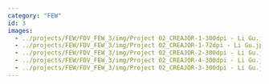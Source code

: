 ```yaml
---
category: "FEW"
id: 3
images:
  - ../projects/FEW/FDV_FEW_3/img/Project 02_CREAJOR-1-300dpi - Li Gu.jpg
  - ../projects/FEW/FDV_FEW_3/img/Project 02_CREAJOR-1-72dpi - Li Gu.jpg
  - ../projects/FEW/FDV_FEW_3/img/Project 02_CREAJOR-2-300dpi - Li Gu.jpg
  - ../projects/FEW/FDV_FEW_3/img/Project 02_CREAJOR-4-300dpi - Li Gu.jpg
  - ../projects/FEW/FDV_FEW_3/img/Project 02_CREAJOR-3-300dpi - Li Gu.jpg
---
```

